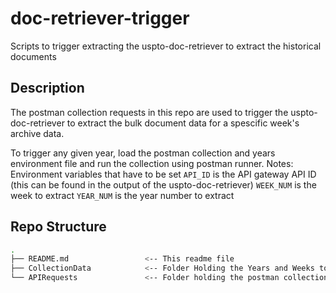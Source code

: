 # doc-retriever-trigger
Scripts to trigger extracting the uspto-doc-retriever to extract the historical documents

## Description
The postman collection requests in this repo are used to trigger the uspto-doc-retriever to extract the bulk document data for a spescific week's archive data. 

To trigger any given year, load the postman collection and years environment file and run the collection using postman runner.
Notes:
Environment variables that have to be set
`API_ID` is the API gateway API ID (this can be found in the output of the uspto-doc-retriever)
`WEEK_NUM` is the week to extract
`YEAR_NUM` is the year number to extract

## Repo Structure
```bash
.
├── README.md                 <-- This readme file
├── CollectionData            <-- Folder Holding the Years and Weeks to extract
└── APIRequests               <-- Folder holding the postman collection
```